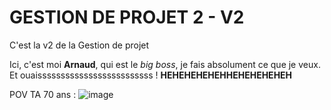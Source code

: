 # GESTION DE PROJET 2 - V2 
 C'est la v2 de la Gestion de projet 

 Ici, c'est moi **Arnaud**, qui est le _big boss_, je fais absolument ce que je veux. Et ouaisssssssssssssssssssssssss ! **HEHEHEHEHEHHEHEHEHEHEH**

POV TA 70 ans :
 ![image](https://github.com/user-attachments/assets/db4a8665-7f0b-43f8-8eac-a706b92aa997)

